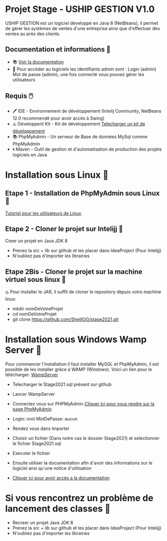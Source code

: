 # Projet Stage - USHIP GESTION V1.0

USHIP GESTION est un logiciel développé en Java 8 (NetBeans), il permet de gérer les systèmes de ventes d'une entreprise ainsi que d'effectuer des ventes au près des clients.

## Documentation et informations 📕

- 📚 [Voir la documentation](https://docs.google.com/document/d/1pQ6byV07CO8u2E9mGfx29PC48VQNcCja2vEqIatVqe0/edit?usp=sharing)
- 📕 Pour accèder au logiciels les identifiants admin sont : Login (admin) Mot de passe (admin), une fois connecté vous pouvez gérer les utilisateurs

## Requis 🖱️

- 🖊️ IDE - Environnement de développement (Intelij Community, NetBeans 12.0 recommendé pour avoir accès à Swing)
- ♨️ Développent Kit - Kit de développement [Telecharger un kit de développement](https://docs.aws.amazon.com/corretto/latest/corretto-8-ug/downloads-list.html)
- 📚 PhpMyAdmin - Un serveur de Base de données MySql comme PhpMyAdmin
- 🌀 Maven - Outil de gestion et d'automatisation de production des projets logiciels en Java  

# Installation sous Linux 📁

## Etape 1 - Installation de PhpMyAdmin sous Linux 📁

[Tutoriel pour les utilisateurs de Linux](http://elisabeth.pointal.org/doc/code/server/lamp/phpmyadmin).

## Etape 2 - Cloner le projet sur Intelijj 📁

Creer un projet en Java JDK 8 
 - Prenez la src + lib sur github et les placer dans IdeaProject (Pour Intelijj)
 - N'oubliez pas d'importer les librairies 

## Etape 2Bis - Cloner le projet sur la machine virtuel sous linux 📁

♨️ Pour installer le JAR, il suffit de cloner le repository depuis votre machine linux:

  - mkdir nomDeVotreProjet
  - cd nomDeVotreProjet
  - git clone https://github.com/SheillOG/stage2021.git

# Installation sous Windows Wamp Server 📁

Pour commencer l'installation il faut installer MySQL et PhpMyAdmin, il est possible de les installer grâce à WAMP (Windows).
Voici un lien pour le télécharger: [WampServer](https://www.wampserver.com/en/download-wampserver-64bits/)

- Telecharger le Stage2021.sql présent sur github
- Lancer WampServer
- Connectez vous sur PHPMyAdmin [Cliquer ici pour vous rendre sur la page PhpMyAdmin](http://127.0.0.1/phpmyadmin/)
- Login: root MotDePasse: aucun
- Rendez vous dans Importer
- Choisir un fichier (Dans notre cas le dossier Stage2021) et selectionner le fichier Stage2021.sql
- Executer le fichier

- Ensuite utiliser la documentation afin d'avoir des informations sur le logiciel ansi qu'une notice d'utilisation
- [Cliquer ici pour avoir accès a la documentation](https://docs.google.com/document/d/1pQ6byV07CO8u2E9mGfx29PC48VQNcCja2vEqIatVqe0/edit?usp=sharing)

# Si vous rencontrez un problème de lancement des classes 📁
 - Recreer un projet Java JDK 8 
 - Prenez la src + lib sur github et les placer dans IdeaProject (Pour Intelijj)
 - N'oubliez pas d'importer les librairies 
